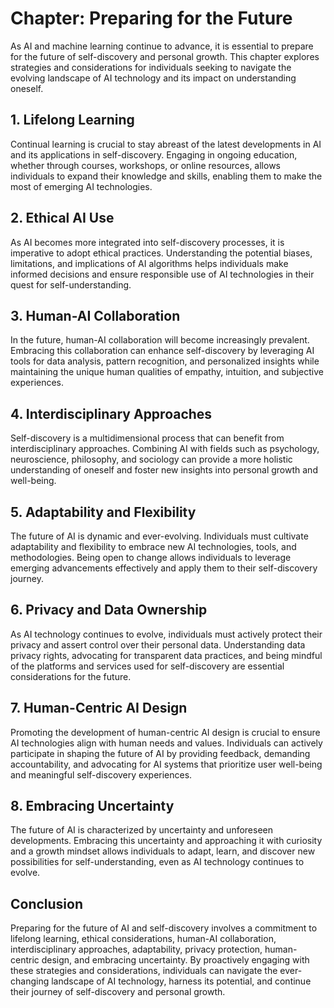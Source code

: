 Chapter: Preparing for the Future
=================================

As AI and machine learning continue to advance, it is essential to prepare for the future of self-discovery and personal growth. This chapter explores strategies and considerations for individuals seeking to navigate the evolving landscape of AI technology and its impact on understanding oneself.

**1. Lifelong Learning**
------------------------

Continual learning is crucial to stay abreast of the latest developments in AI and its applications in self-discovery. Engaging in ongoing education, whether through courses, workshops, or online resources, allows individuals to expand their knowledge and skills, enabling them to make the most of emerging AI technologies.

**2. Ethical AI Use**
---------------------

As AI becomes more integrated into self-discovery processes, it is imperative to adopt ethical practices. Understanding the potential biases, limitations, and implications of AI algorithms helps individuals make informed decisions and ensure responsible use of AI technologies in their quest for self-understanding.

**3. Human-AI Collaboration**
-----------------------------

In the future, human-AI collaboration will become increasingly prevalent. Embracing this collaboration can enhance self-discovery by leveraging AI tools for data analysis, pattern recognition, and personalized insights while maintaining the unique human qualities of empathy, intuition, and subjective experiences.

**4. Interdisciplinary Approaches**
-----------------------------------

Self-discovery is a multidimensional process that can benefit from interdisciplinary approaches. Combining AI with fields such as psychology, neuroscience, philosophy, and sociology can provide a more holistic understanding of oneself and foster new insights into personal growth and well-being.

**5. Adaptability and Flexibility**
-----------------------------------

The future of AI is dynamic and ever-evolving. Individuals must cultivate adaptability and flexibility to embrace new AI technologies, tools, and methodologies. Being open to change allows individuals to leverage emerging advancements effectively and apply them to their self-discovery journey.

**6. Privacy and Data Ownership**
---------------------------------

As AI technology continues to evolve, individuals must actively protect their privacy and assert control over their personal data. Understanding data privacy rights, advocating for transparent data practices, and being mindful of the platforms and services used for self-discovery are essential considerations for the future.

**7. Human-Centric AI Design**
------------------------------

Promoting the development of human-centric AI design is crucial to ensure AI technologies align with human needs and values. Individuals can actively participate in shaping the future of AI by providing feedback, demanding accountability, and advocating for AI systems that prioritize user well-being and meaningful self-discovery experiences.

**8. Embracing Uncertainty**
----------------------------

The future of AI is characterized by uncertainty and unforeseen developments. Embracing this uncertainty and approaching it with curiosity and a growth mindset allows individuals to adapt, learn, and discover new possibilities for self-understanding, even as AI technology continues to evolve.

**Conclusion**
--------------

Preparing for the future of AI and self-discovery involves a commitment to lifelong learning, ethical considerations, human-AI collaboration, interdisciplinary approaches, adaptability, privacy protection, human-centric design, and embracing uncertainty. By proactively engaging with these strategies and considerations, individuals can navigate the ever-changing landscape of AI technology, harness its potential, and continue their journey of self-discovery and personal growth.
